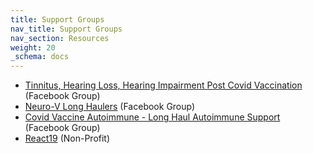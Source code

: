 ```yaml
---
title: Support Groups
nav_title: Support Groups
nav_section: Resources
weight: 20
_schema: docs
---
```

* [Tinnitus, Hearing Loss, Hearing Impairment Post Covid Vaccination](https://www.facebook.com/groups/265035901879921) (Facebook Group)
* [Neuro-V Long Haulers](https://www.facebook.com/groups/786466028732617)  (Facebook Group)
* [Covid Vaccine Autoimmune - Long Haul Autoimmune Support](https://www.facebook.com/groups/133476082065159) (Facebook Group)
* [React19](https:react19.org) (Non-Profit)